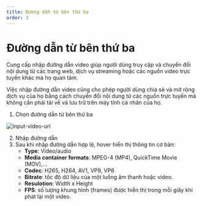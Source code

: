 ```yaml
---
title: Đường dẫn từ bên thứ ba
order: 3
---
```


# Đường dẫn từ bên thứ ba

Cung cấp nhập đường dẫn video giúp người dùng truy cập và chuyển đổi nội dung từ các trang web, dịch vụ streaming hoặc các nguồn video trực tuyến khác mà họ quan tâm.

Việc nhập đường dẫn video cũng cho phép người dùng chia sẻ và mở rộng dịch vụ của họ bằng cách chuyển đổi nội dung từ các nguồn trực tuyến mà không cần phải tải về và lưu trữ trên máy tính cá nhân của họ.

1. Chọn đường dẫn từ bên thứ ba

![input-video-url](/images/media-vod/job-management/input-video-url.png)

2. Nhập đường dẫn
3. Sau khi nhập đường dẫn hợp lệ, hover hiển thị thông tin cơ bản:
    - **Type**: Video/audio
    - **Media container formats**: MPEG-4 (MP4), QuickTime Movie (MOV),…
    - **Codec**: H265, H264, AV1, VP9, VP8
    - **Bitrate**: tốc độ dữ liệu của một luồng âm thanh hoặc video.
    - **Resulotion**: Width x Height
    - **FPS**: số lượng khung hình (frames) được hiển thị trong mỗi giây khi phát lại một video.